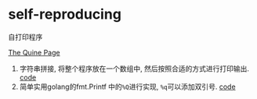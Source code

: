 # self-reproducing

自打印程序

[The Quine Page](http://www.nyx.net/~gthompso/quine.htm)



1. 字符串拼接, 将整个程序放在一个数组中, 然后按照合适的方式进行打印输出.  [code](./self-reproducing-1.go)
2. 简单实用golang的fmt.Printf 中的`%Q`进行实现, `%q`可以添加双引号. [code](./self-reproducing-2.go)

